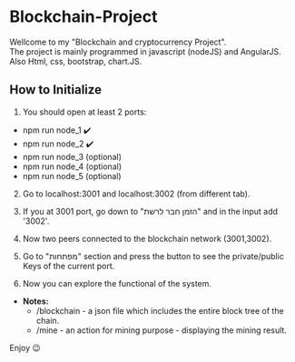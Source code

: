 # Blockchain-Project
Wellcome to my "Blockchain and cryptocurrency Project".  
The project is mainly programmed in javascript (nodeJS) and AngularJS.  
Also Html, css, bootstrap, chart.JS.

## How to Initialize

1. You should open at least 2 ports: 
- npm run node_1 :heavy_check_mark:
- npm run node_2 :heavy_check_mark:
- npm run node_3 (optional)
- npm run node_4 (optional)
- npm run node_5 (optional)

2. Go to localhost:3001 and localhost:3002 (from different tab).

3. If you at 3001 port, go down to "הזמן חבר לרשת" and in the input add '3002'.

4. Now two peers connected to the blockchain network (3001,3002).

5. Go to "מפתחות" section and press the button to see the private/public Keys of the current port.

6. Now you can explore the functional of the system.

- **Notes:**
  - /blockchain - a json file which includes the entire block tree of the chain.
  - /mine - an action for mining purpose - displaying the mining result.  

Enjoy :wink:
